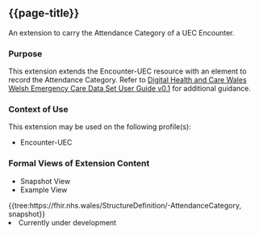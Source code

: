 <div class="warning"><span class="ImplementWarn"></span></div>

## {{page-title}}
An extension to carry the Attendance Category of a UEC Encounter.

### Purpose
This extension extends the Encounter-UEC resource with an element to record the Attendance Category.
Refer to [Digital Health and Care Wales Welsh Emergency Care Data Set User Guide v0.1](https://dhcw.nhs.wales/data/information-standards/data-standards/data-standards-files/20250123-wecds-user-guide-v1-00-final-published-pdf/) for additional guidance.

### Context of Use
This extension may be used on the following profile(s):
* Encounter-UEC

### Formal Views of Extension Content
<div class="tab-wrap">
  <ul class="tab-head">
    <li class="tablink tab-active" onclick="openCity(this,'tabsnap')" data-target="tabsnap">
      Snapshot View
    </li>
    <li class="tablink" onclick="openCity(this,'tabeg')" data-target="tabeg">
      Example View
    </li>
  </ul>
  <div class="tab-main">
    <div id="tabsnap" class="tabcontent active">      
      {{tree:https://fhir.nhs.wales/StructureDefinition/-AttendanceCategory, snapshot}}
    </div>
    <div id="tabeg" class="tabcontent">
      <list>
         <li>Currently under development</li>
      </list>
    </div>
  </div>
</div>